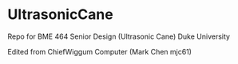 # UltrasonicCane
Repo for BME 464 Senior Design (Ultrasonic Cane)
Duke University

Edited from ChiefWiggum Computer (Mark Chen mjc61)
